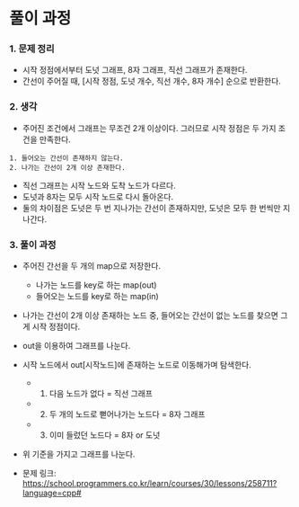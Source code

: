 # 풀이 과정
### 1. 문제 정리
- 시작 정점에서부터 도넛 그래프, 8자 그래프, 직선 그래프가 존재한다.
- 간선이 주어질 때, [시작 정점, 도넛 개수, 직선 개수, 8자 개수] 순으로 반환한다.

### 2. 생각
- 주어진 조건에서 그래프는 무조건 2개 이상이다. 그러므로 시작 정점은 두 가지 조건을 만족한다.
```
1. 들어오는 간선이 존재하지 않는다.
2. 나가는 간선이 2개 이상 존재한다.
```
- 직선 그래프는 시작 노드와 도착 노드가 다르다.
- 도넛과 8자는 모두 시작 노드로 다시 돌아온다.
- 둘의 차이점은 도넛은 두 번 지나가는 간선이 존재하지만, 도넛은 모두 한 번씩만 지나간다.

### 3. 풀이 과정
- 주어진 간선을 두 개의 map으로 저장한다.
    - 나가는 노드를 key로 하는 map(out)
    - 들어오는 노드를 key로 하는 map(in)
- 나가는 간선이 2개 이상 존재하는 노드 중, 들어오는 간선이 없는 노드를 찾으면 그게 시작 정점이다.
- out을 이용하여 그래프를 나눈다.
- 시작 노드에서 out[시작노드]에 존재하는 노드로 이동해가며 탐색한다.
    - 1. 다음 노드가 없다 = 직선 그래프
    - 2. 두 개의 노드로 뻗어나가는 노드다 = 8자 그래프
    - 3. 이미 들렀던 노드다 = 8자 or 도넛
- 위 기준을 가지고 그래프를 나눈다.

- 문제 링크: https://school.programmers.co.kr/learn/courses/30/lessons/258711?language=cpp#

